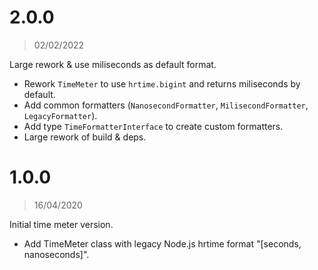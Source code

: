# 2.0.0

> 02/02/2022

Large rework & use miliseconds as default format. 

  - Rework `TimeMeter` to use `hrtime.bigint` and returns miliseconds by default.
  - Add common formatters (`NanosecondFormatter`, `MilisecondFormatter`, `LegacyFormatter`).
  - Add type `TimeFormatterInterface` to create custom formatters.
  - Large rework of build & deps.

# 1.0.0

> 16/04/2020

Initial time meter version.

  - Add TimeMeter class with legacy Node.js hrtime format "[seconds, nanoseconds]".
